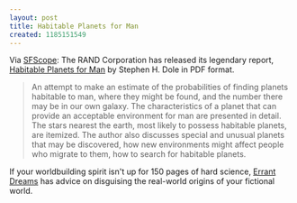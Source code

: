 ```yaml
---
layout: post
title: Habitable Planets for Man
created: 1185151549
---
```

Via [SFScope](http://sfscope.com/2007/07/habitable-planets-for-man-avai.html):  The RAND Corporation has released its legendary report, [Habitable Planets for Man](http://www.rand.org/pubs/reports/R414/) by Stephen H. Dole in PDF format.

> An attempt to make an estimate of the probabilities of finding planets habitable to man, where they might be found, and the number there may be in our own galaxy. The characteristics of a planet that can provide an acceptable environment for man are presented in detail.  The stars nearest the earth, most likely to possess habitable planets, are itemized. <!--break--> The author also discusses special and unusual planets that may be discovered, how new environments might affect people who migrate to them, how to search for habitable planets.

If your worldbuilding spirit isn't up for 150 pages of hard science, [Errant Dreams](http://www.errantdreams.com/static/world_creation) has advice on disguising the real-world origins of your fictional world.
